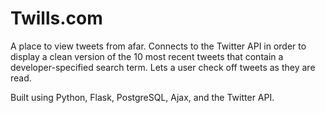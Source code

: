 Twills.com
==========

A place to view tweets from afar. Connects to the Twitter API in order to display a clean version of the 
10 most recent tweets that contain a developer-specified search term. Lets a user check off tweets as 
they are read.

Built using Python, Flask, PostgreSQL, Ajax, and the Twitter API.

